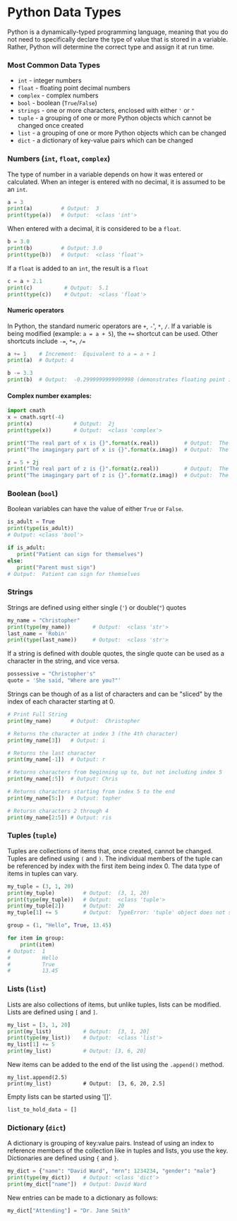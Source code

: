 # Python Data Types

Python is a dynamically-typed programming language, meaning that you do not
need to specifically declare the type of value that is stored in a variable.
Rather, Python will determine the correct type and assign it at run time.

### Most Common Data Types
* `int` - integer numbers 
* `float` - floating point decimal numbers
* `complex` - complex numbers
* `bool` - boolean (`True`/`False`)
* `strings` - one or more characters, enclosed with either `'` or `"`
* `tuple` - a grouping of one or more Python objects which cannot be changed 
   once created
* `list` - a grouping of one or more Python objects which can be changed 
* `dict` - a dictionary of key-value pairs which can be changed

### Numbers (`int`, `float`, `complex`)
The type of number in a variable depends on how it was entered or calculated.
When an integer is entered with no decimal, it is assumed to be an `int`.

```python
a = 3
print(a)         # Output:  3
print(type(a))   # Output:  <class 'int'>
```

When entered with a decimal, it is considered to be a `float`.
```python
b = 3.0
print(b)         # Output: 3.0
print(type(b))   # Output:  <class 'float'>
```

If a `float` is added to an `int`, the result is a `float`
```python
c = a + 2.1
print(c)          # Output:  5.1
print(type(c))    # Output:  <class 'float'>
```
#### Numeric operators
In Python, the standard numeric operators are `+`, `-`', `*`, `/`.
If a variable is being modified (example: `a = a + 5`), the `+=` shortcut
can be used.  Other shortcuts include `-=`, `*=`, `/=`
```python
a += 1    # Increment:  Equivalent to a = a + 1
print(a)  # Output: 4

b -= 3.3
print(b)  # Output:  -0.2999999999999998 (demonstrates floating point imprecision)
```

#### Complex number examples:
```python
import cmath
x = cmath.sqrt(-4)
print(x)             # Output:  2j
print(type(x))       # Output:  <class 'complex'>

print("The real part of x is {}".format(x.real))        # Output:  The real part of x is 0.0
print("The imagingary part of x is {}".format(x.imag))  # Output:  The imaginary part of x is 2.0

z = 5 + 2j
print("The real part of z is {}".format(z.real))        # Output;  The real part of z is 5.0
print("The imagingary part of z is {}".format(z.imag))  # Output:  The imaginary part of z is 2.0
```

### Boolean (`bool`)
Boolean variables can have the value of either `True` or `False`.

```python
is_adult = True
print(type(is_adult))
# Output: <class 'bool'>

if is_adult:
   print("Patient can sign for themselves")
else:
   print("Parent must sign")
# Output:  Patient can sign for themselves
```

### Strings
Strings are defined using either single (`'`) or double(`"`) quotes
```python
my_name = "Christopher"
print(type(my_name))       # Output:  <class 'str'>
last_name = 'Robin'
print(type(last_name))     # Output:  <class 'str'>
```
If a string is defined with double quotes, the single quote can be used as a
character in the string, and vice versa.
```python
possessive = "Christopher's" 
quote = 'She said, "Where are you?"'
```
Strings can be though of as a list of characters and can be "sliced" by 
the index of each character starting at 0.
```python
# Print Full String
print(my_name)      # Output:  Christopher

# Returns the character at index 3 (the 4th character)
print(my_name[3])   # Output: i

# Returns the last character
print(my_name[-1])  # Output: r

# Returns characters from beginning up to, but not including index 5
print(my_name[:5])  # Output: Chris

# Returns characters starting from index 5 to the end
print(my_name[5:])  # Output: topher

# Retursn characters 2 through 4
print(my_name[2:5]) # Output: ris
```

### Tuples (`tuple`)
Tuples are collections of items that, once created, cannot be changed.
Tuples are defined using `(` and `)`.  The individual members of the tuple can
be referenced by index with the first item being index 0.  The data type of
items in tuples can vary.
```python
my_tuple = (3, 1, 20)
print(my_tuple)         # Output:  (3, 1, 20)
print(type(my_tuple))   # Output:  <class 'tuple'>
print(my_tuple[2])      # Output:  20
my_tuple[1] += 5        # Output:  TypeError: 'tuple' object does not support item assignment

group = (1, "Hello", True, 13.45)

for item in group:
    print(item)
# Output:  1
#          Hello
#          True
#          13.45
```

### Lists (`list`)
Lists are also collections of items, but unlike tuples, lists can be modified.
Lists are defined using `[` and `]`.
```python
my_list = [3, 1, 20]
print(my_list)          # Output:  [3, 1, 20]
print(type(my_list))    # Output:  <class 'list'>
my_list[1] += 5        
print(my_list)          # Output: [3, 6, 20]
```
New items can be added to the end of the list using the `.append()` method.
```pyhon
my_list.append(2.5)
print(my_list)          # Output:  [3, 6, 20, 2.5]
```
Empty lists can be started using '[]'.
```python
list_to_hold_data = []
```

### Dictionary (`dict`)
A dictionary is grouping of key:value pairs.  Instead of using an index to
reference members of the collection like in tuples and lists, you use the key.
Dictionaries are defined using `{` and `}`.
```python
my_dict = {"name": "David Ward", "mrn": 1234234, "gender": "male"}
print(type(my_dict))    # Output: <class 'dict'>
print(my_dict["name"])  # Output: David Ward
```
New entries can be made to a dictionary as follows:
```python
my_dict["Attending"] = "Dr. Jane Smith"
```
